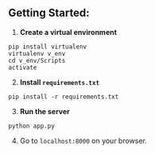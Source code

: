 ## Getting Started:
1. **Create a virtual environment**
```
pip install virtualenv
virtualenv v_env
cd v_env/Scripts
activate
```
2. **Install `requirements.txt`**
```
pip install -r requirements.txt
```
3. **Run the server**
```
python app.py
```
4. Go to ```localhost:8000``` on your browser.
